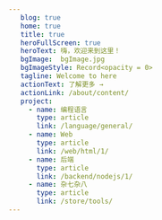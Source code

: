 ```yaml
---
   blog: true
   home: true
   title: true
   heroFullScreen: true
   heroText: 嗨，欢迎来到这里！
   bgImage:  bgImage.jpg
   bgImageStyle: Record<opacity = 0>
   tagline: Welcome to here
   actionText: 了解更多 →
   actionLink: /about/content/
   project:
     - name: 编程语言
       type: article
       link: /language/general/
     - name: Web
       type: article
       link: /web/html/1/
     - name: 后端
       type: article
       link: /backend/nodejs/1/
     - name: 杂七杂八
       type: article
       link: /store/tools/
---
```

